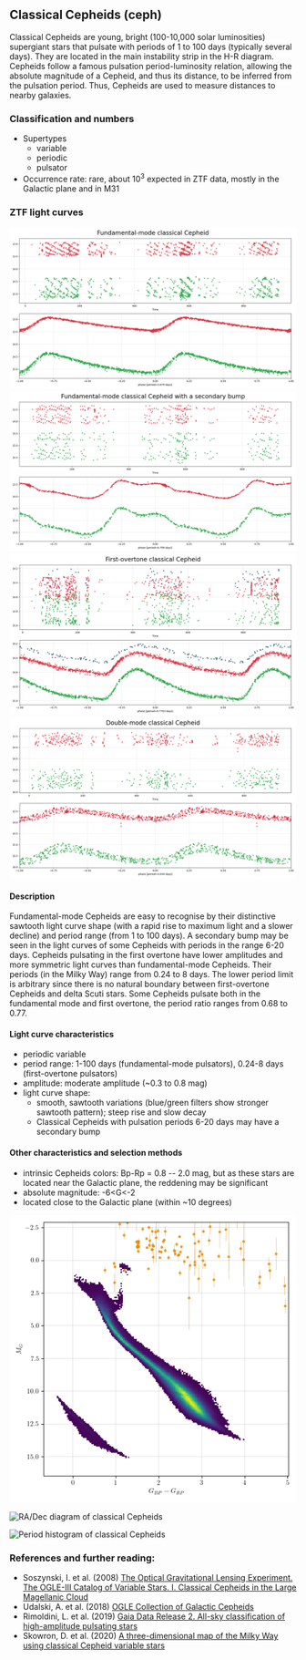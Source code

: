## Classical Cepheids (ceph)
Classical Cepheids are young, bright (100-10,000 solar luminosities) supergiant stars that pulsate with periods of 1 to 100 days (typically several days). They are located in the main instability strip in the H-R diagram. Cepheids follow a famous pulsation period-luminosity relation, allowing the absolute magnitude of a Cepheid, and thus its distance, to be inferred from the pulsation period. Thus, Cepheids are used to measure distances to nearby galaxies.

### Classification and numbers
- Supertypes
  - variable
  - periodic
  - pulsator
- Occurrence rate: rare, about 10<sup>3</sup> expected in ZTF data, mostly in the Galactic plane and in M31


### ZTF light curves
![ZTF cepheids](data/cepheid_F.png)
![ZTF cepheids](data/cepheid_F_1.png)
![ZTF cepheids](data/cepheid_1O.png)
![ZTF cepheids](data/cepheid_F1O.png)

#### Description
Fundamental-mode Cepheids are easy to recognise by their distinctive sawtooth light curve shape (with a rapid rise to maximum light and a slower decline) and period range (from 1 to 100 days). A secondary bump may be seen in the light curves of some Cepheids with periods in the range 6-20 days. Cepheids pulsating in the first overtone have lower amplitudes and more symmetric light curves than fundamental-mode Cepheids. Their periods (in the Milky Way) range from 0.24 to 8 days. The lower period limit is arbitrary since there is no natural boundary between first-overtone Cepheids and delta Scuti stars. Some Cepheids pulsate both in the fundamental mode and first overtone, the period ratio ranges from 0.68 to 0.77.

#### Light curve characteristics
- periodic variable
- period range: 1-100 days (fundamental-mode pulsators), 0.24-8 days (first-overtone pulsators)
- amplitude: moderate amplitude (~0.3 to 0.8 mag)
- light curve shape:
    - smooth, sawtooth variations (blue/green filters show stronger sawtooth pattern); steep rise and slow decay
    - Classical Cepheids with pulsation periods 6-20 days may have a secondary bump

#### Other characteristics and selection methods
- intrinsic Cepheids colors: Bp-Rp = 0.8 -- 2.0 mag, but as these stars are located near the Galactic plane, the reddening may be significant
- absolute magnitude: -6<G<-2
- located close to the Galactic plane (within ~10 degrees)

![HR diagram of classical Cepheids](data/hr__cepheid.png)

![RA/Dec diagram of classical Cepheids](data/radec__cepheid.png)

![Period histogram of classical Cepheids](data/period__cepheid.png)

### References and further reading:
- Soszynski, I. et al. (2008) <a href="https://ui.adsabs.harvard.edu/abs/2008AcA....58..163S/abstract">The Optical Gravitational Lensing Experiment. The OGLE-III Catalog of Variable Stars. I. Classical Cepheids in the Large Magellanic Cloud</a>
- Udalski, A. et al. (2018) <a href="https://ui.adsabs.harvard.edu/abs/2018AcA....68..315U/abstract">OGLE Collection of Galactic Cepheids</a>
- Rimoldini, L. et al. (2019) <a href="https://ui.adsabs.harvard.edu/abs/2019A%26A...625A..97R/abstract">Gaia Data Release 2. All-sky classification of high-amplitude pulsating stars</a>
- Skowron, D. et al. (2020) <a href="https://ui.adsabs.harvard.edu/abs/2019Sci...365..478S/abstract">A three-dimensional map of the Milky Way using classical Cepheid variable stars</a>
